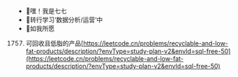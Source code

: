 - 👋嘿！我是七七
- 🌱转行学习‘数据分析/运营’中
- 🌱如我所愿
1757. 可回收且低脂的产品[https://leetcode.cn/problems/recyclable-and-low-fat-products/description/?envType=study-plan-v2&envId=sql-free-50](https://leetcode.cn/problems/recyclable-and-low-fat-products/description/?envType=study-plan-v2&envId=sql-free-50)
